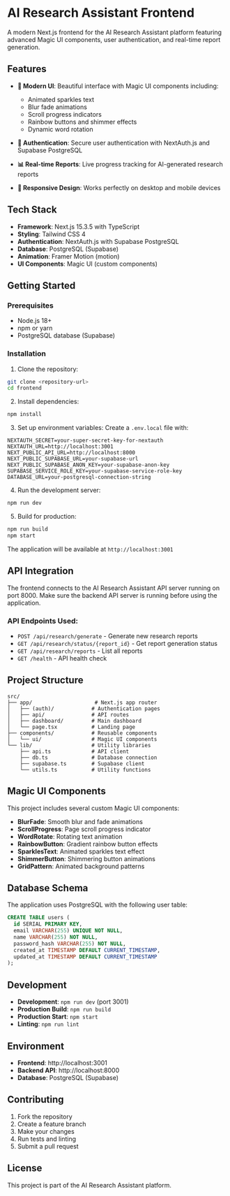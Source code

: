 # AI Research Assistant Frontend

A modern Next.js frontend for the AI Research Assistant platform featuring advanced Magic UI components, user authentication, and real-time report generation.

## Features

- **🎨 Modern UI**: Beautiful interface with Magic UI components including:
  - Animated sparkles text
  - Blur fade animations
  - Scroll progress indicators
  - Rainbow buttons and shimmer effects
  - Dynamic word rotation

- **🔐 Authentication**: Secure user authentication with NextAuth.js and Supabase PostgreSQL

- **📊 Real-time Reports**: Live progress tracking for AI-generated research reports

- **📱 Responsive Design**: Works perfectly on desktop and mobile devices

## Tech Stack

- **Framework**: Next.js 15.3.5 with TypeScript
- **Styling**: Tailwind CSS 4
- **Authentication**: NextAuth.js with Supabase PostgreSQL
- **Database**: PostgreSQL (Supabase)
- **Animation**: Framer Motion (motion)
- **UI Components**: Magic UI (custom components)

## Getting Started

### Prerequisites

- Node.js 18+ 
- npm or yarn
- PostgreSQL database (Supabase)

### Installation

1. Clone the repository:
```bash
git clone <repository-url>
cd frontend
```

2. Install dependencies:
```bash
npm install
```

3. Set up environment variables:
Create a `.env.local` file with:
```env
NEXTAUTH_SECRET=your-super-secret-key-for-nextauth
NEXTAUTH_URL=http://localhost:3001
NEXT_PUBLIC_API_URL=http://localhost:8000
NEXT_PUBLIC_SUPABASE_URL=your-supabase-url
NEXT_PUBLIC_SUPABASE_ANON_KEY=your-supabase-anon-key
SUPABASE_SERVICE_ROLE_KEY=your-supabase-service-role-key
DATABASE_URL=your-postgresql-connection-string
```

4. Run the development server:
```bash
npm run dev
```

5. Build for production:
```bash
npm run build
npm start
```

The application will be available at `http://localhost:3001`

## API Integration

The frontend connects to the AI Research Assistant API server running on port 8000. Make sure the backend API server is running before using the application.

### API Endpoints Used:
- `POST /api/research/generate` - Generate new research reports
- `GET /api/research/status/{report_id}` - Get report generation status
- `GET /api/research/reports` - List all reports
- `GET /health` - API health check

## Project Structure

```
src/
├── app/                    # Next.js app router
│   ├── (auth)/            # Authentication pages
│   ├── api/               # API routes
│   ├── dashboard/         # Main dashboard
│   └── page.tsx           # Landing page
├── components/            # Reusable components
│   └── ui/                # Magic UI components
└── lib/                   # Utility libraries
    ├── api.ts             # API client
    ├── db.ts              # Database connection
    ├── supabase.ts        # Supabase client
    └── utils.ts           # Utility functions
```

## Magic UI Components

This project includes several custom Magic UI components:

- **BlurFade**: Smooth blur and fade animations
- **ScrollProgress**: Page scroll progress indicator
- **WordRotate**: Rotating text animation
- **RainbowButton**: Gradient rainbow button effects
- **SparklesText**: Animated sparkles text effect
- **ShimmerButton**: Shimmering button animations
- **GridPattern**: Animated background patterns

## Database Schema

The application uses PostgreSQL with the following user table:

```sql
CREATE TABLE users (
  id SERIAL PRIMARY KEY,
  email VARCHAR(255) UNIQUE NOT NULL,
  name VARCHAR(255) NOT NULL,
  password_hash VARCHAR(255) NOT NULL,
  created_at TIMESTAMP DEFAULT CURRENT_TIMESTAMP,
  updated_at TIMESTAMP DEFAULT CURRENT_TIMESTAMP
);
```

## Development

- **Development**: `npm run dev` (port 3001)
- **Production Build**: `npm run build`
- **Production Start**: `npm start`
- **Linting**: `npm run lint`

## Environment

- **Frontend**: http://localhost:3001
- **Backend API**: http://localhost:8000
- **Database**: PostgreSQL (Supabase)

## Contributing

1. Fork the repository
2. Create a feature branch
3. Make your changes
4. Run tests and linting
5. Submit a pull request

## License

This project is part of the AI Research Assistant platform.